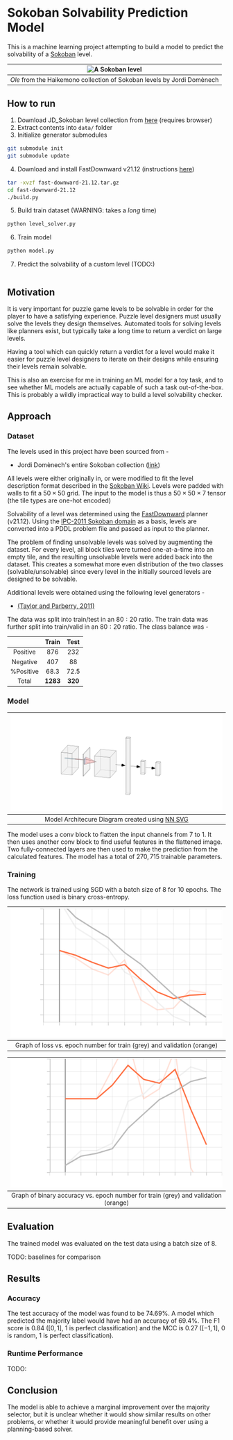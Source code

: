 # Sokoban Solvability Prediction Model

This is a machine learning project attempting to build a model to predict the solvability of a
[Sokoban](https://en.wikipedia.org/wiki/Sokoban) level.

| ![A Sokoban level](https://1.bp.blogspot.com/-ChzyoJjO6TU/Uqi1c6N6FHI/AAAAAAAAFFo/qBeHC3ETU5c/s1600/haikemono.png) |
|:--:|
| *Ole* from the Haikemono collection of Sokoban levels by Jordi Domènech|

## How to run

1. Download JD_Sokoban level collection from [here](https://u.pcloud.link/publink/show?code=XZ01cWkZ8ovYuCcBLzJlqd3ehOin7BLiAyrX) (requires browser)
2. Extract contents into `data/` folder
3. Initialize generator submodules
```bash
git submodule init
git submodule update
```
4. Download and install FastDownward v21.12 (instructions [here](https://www.fast-downward.org/ObtainingAndRunningFastDownward))
```bash
tar -xvzf fast-downward-21.12.tar.gz
cd fast-downward-21.12
./build.py
```
5. Build train dataset (WARNING: takes a *long* time)
```bash
python level_solver.py
```
6. Train model
```bash
python model.py
```
7. Predict the solvability of a custom level (TODO:)
```bash
```

## Motivation

It is very important for puzzle game levels to be solvable in order for the player to have a
satisfying experience. Puzzle level designers must usually solve the levels they design themselves.
Automated tools for solving levels like planners exist, but typically take a long time to
return a verdict on large levels.

Having a tool which can quickly return a verdict for a level would make it easier for puzzle level
designers to iterate on their designs while ensuring their levels remain solvable.

This is also an exercise for me in training an ML model for a toy task, and to see whether ML models
are actually capable of such a task out-of-the-box. This is probably a wildly impractical way to
build a level solvability checker.

## Approach

### Dataset

The levels used in this project have been sourced from -

* Jordi Domènech's entire Sokoban collection
    ([link](https://sokoban-jd.blogspot.com/p/all-my-sokoban-collections.html))

All levels were either originally in, or were modified to fit the level description format described
in the [Sokoban Wiki](http://www.sokobano.de/wiki/index.php?title=Level_format). Levels were padded
with walls to fit a $50 \times 50$ grid. The input to the model is thus a $50 \times 50 \times 7$ tensor (the tile types are
one-hot encoded)

Solvability of a level was determined using the [FastDownward](https://www.fast-downward.org/)
planner (v21.12). Using the [IPC-2011 Sokoban
domain](https://github.com/potassco/pddl-instances/blob/master/ipc-2011/domains/sokoban-sequential-satisficing/domain.pddl)
as a basis, levels are converted into a PDDL problem file and passed as input to the planner.

The problem of finding unsolvable levels was solved by augmenting the dataset. For
every level, all block tiles were turned one-at-a-time into an empty tile, and the resulting unsolvable
levels were added back into the dataset. This creates a somewhat more even distribution of the two classes
(solvable/unsolvable) since every level in the initially sourced levels are designed to be solvable.

Additional levels were obtained using the following level generators -

* [(Taylor and Parberry, 2011)](https://github.com/Dagobah0/ProceduralSokoban)

The data was split into train/test in an $80:20$ ratio. The train data was further split into train/valid in an $80:20$ ratio. The class balance was -

||Train|Test|
|:-:|:-:|:-:|
|Positive|876|232|
|Negative|407|88|
|%Positive|68.3|72.5|
|Total|**1283**|**320**|


### Model

| ![Model Architecture Diagram](/assets/model.svg) |
|:--:|
| Model Architecure Diagram created using [NN SVG](http://alexlenail.me/NN-SVG/)|


The model uses a conv block to flatten the input channels from 7 to 1. It then uses another conv block to find useful features in the flattened image. Two fully-connected layers are then used to make the prediction from the calculated features. The model has a total of $270,715$ trainable parameters.

### Training

The network is trained using SGD with a batch size of 8 for 10 epochs. The loss function used is binary cross-entropy.

| ![Graph of Loss vs. Epoch number](/assets/epoch_loss.svg) |
|:-:|
| Graph of loss vs. epoch number for train (grey) and validation (orange) |


| ![Graph of Binanry Accuracy vs. Epoch number](/assets/epoch_binary_accuracy.svg) |
|:-:|
| Graph of binary accuracy vs. epoch number for train (grey) and validation (orange) |

## Evaluation

The trained model was evaluated on the test data using a batch size of 8.

TODO: baselines for comparison

## Results

### Accuracy

The test accuracy of the model was found to be $74.69\%$. A model which predicted the majority label would have had an accuracy of $69.4\%$. The F1 score is $0.84$ ($[0,1]$, $1$ is perfect classification) and the MCC is $0.27$ ($[-1,1]$, $0$ is random, $1$ is perfect classification).

### Runtime Performance

TODO:

## Conclusion

The model is able to achieve a marginal improvement over the majority selector, but it is unclear whether it would show similar results on other problems, or whether it would provide meaningful benefit over using a planning-based solver.